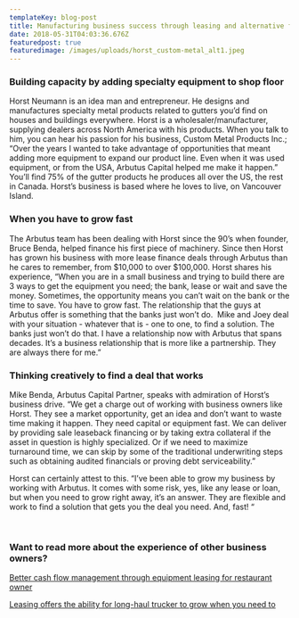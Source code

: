 ```yaml
---
templateKey: blog-post
title: Manufacturing business success through leasing and alternative financing
date: 2018-05-31T04:03:36.676Z
featuredpost: true
featuredimage: /images/uploads/horst_custom-metal_alt1.jpeg
---
```

### Building capacity by adding specialty equipment to shop floor

Horst Neumann is an idea man and entrepreneur. He designs and manufactures specialty metal products related to gutters you’d find on houses and buildings everywhere. Horst is a wholesaler/manufacturer, supplying dealers across North America with his products. When you talk to him, you can hear his passion for his business, Custom Metal Products Inc.; “Over the years I wanted to take advantage of opportunities that meant adding more equipment to expand our product line. Even when it was used equipment, or from the USA, Arbutus Capital helped me make it happen.” You’ll find 75% of the gutter products he produces all over the US, the rest in Canada. Horst’s business is based where he loves to live, on Vancouver Island.

### When you have to grow fast

The Arbutus team has been dealing with Horst since the 90’s when founder, Bruce Benda, helped finance his first piece of machinery. Since then Horst has grown his business with more lease finance deals through Arbutus than he cares to remember, from $10,000 to over $100,000. Horst shares his experience, “When you are in a small business and trying to build there are 3 ways to get the equipment you need; the bank, lease or wait and save the money. Sometimes, the opportunity means you can’t wait on the bank or the time to save. You have to grow fast. The relationship that the guys at Arbutus offer is something that the banks just won’t do.  Mike and Joey deal with your situation - whatever that is - one to one, to find a solution. The banks just won’t do that. I have a relationship now with Arbutus that spans decades. It’s a business relationship that is more like a partnership. They are always there for me.”

### Thinking creatively to find a deal that works

Mike Benda, Arbutus Capital Partner, speaks with admiration of Horst’s business drive. “We get a charge out of working with business owners like Horst. They see a market opportunity, get an idea and don’t want to waste time making it happen. They need capital or equipment fast. We can deliver by providing sale leaseback financing or by taking extra collateral if the asset in question is highly specialized. Or if we need to maximize turnaround time, we can skip by some of the traditional underwriting steps such as obtaining audited financials or proving debt serviceability.”

Horst can certainly attest to this. “I’ve been able to grow my business by working with Arbutus. It comes with some risk, yes, like any lease or loan, but when you need to grow right away, it’s an answer. They are flexible and work to find a solution that gets you the deal you need. And, fast! “

 

### Want to read more about the experience of other business owners? 

[Better cash flow management through equipment leasing for restaurant owner](https://arbutuscapital.com/blog/better-cash-flow-management-through-equipment-leasing-for-restaurant-owner/)

[Leasing offers the ability for long-haul trucker to grow when you need to](https://arbutuscapital.com/success-stories/a-heavy-equipment-lessee-turns-mounting-problems-into-business-opportunity/)